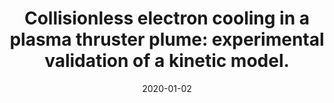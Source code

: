 ---
title: "Collisionless electron cooling in a plasma thruster plume: experimental validation of a kinetic model."
collection: publications
permalink: /publications/2020-merino
date: 2020-01-02
line_author: 'M. Merino, P. Fajardo, <b>G. Giono</b>, N. Ivchenko, J.-T. Gudmundsson, S. Mazouffre, D. Loubère and K. Dannenmayer'
line_title: "“Collisionless electron cooling in a plasma thruster plume: experimental validation of a kinetic model.”"
line_journal: '<i>Plasma Sources Science and Technology</i>, Volume 29 035029, (2020)'
doi: '10.1088/1361-6595/ab7088'
---